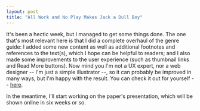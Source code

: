 ```yaml
---
layout: post
title: "All Work and No Play Makes Jack a Dull Boy"
---
```


It's been a hectic week, but I managed to get some things done. The one that's most relevant here is that I did a complete overhaul of the genre guide: I added some new content as well as additional footnotes and references to the text(s), which I hope can be helpful to readers; and I also made some improvements to the user experience (such as thumbnail links and Read More buttons). Now mind you I'm not a UX expert, nor a web designer -- I'm just a simple illustrator --, so it can probably be improved in many ways, but I'm happy with the result. You can check it out for yourself -- [here](../projects/proj-8).

In the meantime, I'll start working on the paper's presentation, which will be shown online in six weeks or so.  